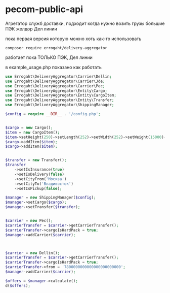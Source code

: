 # pecom-public-api
Агрегатор служб доставки, подходит когда нужно возить грузы большие
ПЭК желдор Дел линии 

пока первая версия которую можно хоть как-то использовать

`composer require errogaht/delivery-aggregator`

работает пока ТОЛЬКО ПЭК, Дел линии 

в example_usage.php показано как работать

```php
use Errogaht\DeliveryAggregator\Carrier\Dellin;
use Errogaht\DeliveryAggregator\Carrier\Jde;
use Errogaht\DeliveryAggregator\Carrier\Pec;
use Errogaht\DeliveryAggregator\Entity\Cargo;
use Errogaht\DeliveryAggregator\Entity\CargoItem;
use Errogaht\DeliveryAggregator\Entity\Transfer;
use Errogaht\DeliveryAggregator\ShippingManager;

$config = require __DIR__ . '/config.php';


$cargo = new Cargo();
$item = new CargoItem();
$item->setHeight(250)->setLength(252)->setWidth(252)->setWeight(15000)->setPrice(1000);
$cargo->addItem($item);
$cargo->addItem($item);


$transfer = new Transfer();
$transfer
    ->setIsInsurance(true)
    ->setIsDelivery(false)
    ->setCityFrom('Москва')
    ->setCityTo('Владивосток')
    ->setIsPickup(false);

$manager = new ShippingManager($config);
$manager->setCargo($cargo);
$manager->setTransfer($transfer);


$carrier = new Pec();
$carrierTransfer = $carrier->getCarrierTransfer();
$carrierTransfer->cargoIsHardPack = true;
$manager->addCarrier($carrier);



$carrier = new Dellin();
$carrierTransfer = $carrier->getCarrierTransfer();
$carrierTransfer->cargoIsHardPack = true;
$carrierTransfer->from = '7800000000000000000000000';
$manager->addCarrier($carrier);

$offers = $manager->calculate();
d($offers);

```
